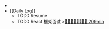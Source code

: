 -
- [[Daily Log]]
	- TODO Resume
	- TODO React 框架面试 >[🍅🍅🍅🍅🍅🍅🍅🍅 209min](#agenda-pomo://?t=f-1693116783549-1500%2Cf-1693124939318-1500%2Cf-1693130745093-1500%2Cf-1693146520635-1500%2Cp-1693148490069-537%2Cf-1693212863096-1500%2Cf-1693216132438-1500%2Cf-1693227698119-1500%2Cf-1693230657437-1500)